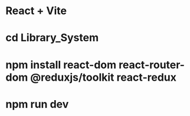 # React + Vite
# cd Library_System
# npm install react-dom react-router-dom @reduxjs/toolkit react-redux
# npm run dev